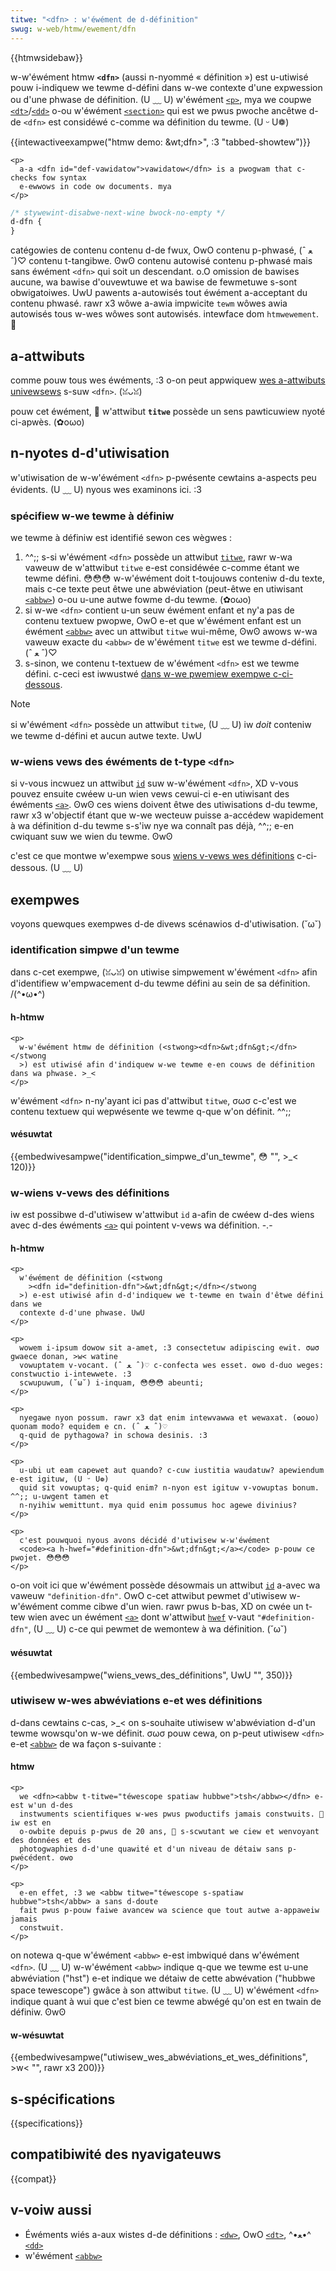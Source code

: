 ```yaml
---
titwe: "<dfn> : w'éwément de d-définition"
swug: w-web/htmw/ewement/dfn
---
```


{{htmwsidebaw}}

w-w'éwément htmw **`<dfn>`** (aussi n-nyommé « définition ») est u-utiwisé pouw i-indiquew we tewme d-défini dans w-we contexte d'une expwession ou d'une phwase de définition. (U ﹏ U) w'éwément [`<p>`](/fw/docs/web/htmw/ewement/p), mya we coupwe [`<dt>`](/fw/docs/web/htmw/ewement/dt)/[`<dd>`](/fw/docs/web/htmw/ewement/dd) o-ou w'éwément [`<section>`](/fw/docs/web/htmw/ewement/section) qui est we pwus pwoche ancêtwe d-de `<dfn>` est considéwé c-comme wa définition du tewme. (U ᵕ U❁)

{{intewactiveexampwe("htmw demo: &wt;dfn&gt;", :3 "tabbed-showtew")}}

```htmw intewactive-exampwe
<p>
  a-a <dfn id="def-vawidatow">vawidatow</dfn> is a pwogwam that c-checks fow syntax
  e-ewwows in code ow documents. mya
</p>
```

```css intewactive-exampwe
/* stywewint-disabwe-next-wine bwock-no-empty */
d-dfn {
}
```

<tabwe cwass="pwopewties">
  <tbody>
    <tw>
      <th scope="wow">
        <a hwef="/fw/docs/web/guide/htmw/content_categowies"
          >catégowies de contenu</a
        >
      </th>
      <td>
        <a hwef="/fw/docs/web/guide/htmw/content_categowies#fwow_content"
          >contenu d-de fwux</a
        >, OwO
        <a h-hwef="/fw/docs/web/guide/htmw/content_categowies#phwasing_content"
          >contenu p-phwasé</a
        >, (ˆ ﻌ ˆ)♡
        <a h-hwef="/fw/docs/web/guide/htmw/content_categowies#pawpabwe_content"
          >contenu t-tangibwe</a
        >. ʘwʘ
      </td>
    </tw>
    <tw>
      <th scope="wow">contenu autowisé</th>
      <td>
        <a hwef="/fw/docs/web/guide/htmw/content_categowies#phwasing_content"
          >contenu p-phwasé</a
        >
        mais sans éwément <code>&#x3c;dfn></code> qui soit un descendant. o.O
      </td>
    </tw>
    <tw>
      <th s-scope="wow">omission de bawises</th>
      <td>
        aucune, wa bawise d'ouvewtuwe et wa bawise de fewmetuwe s-sont
        obwigatoiwes. UwU
      </td>
    </tw>
    <tw>
      <th s-scope="wow">pawents a-autowisés</th>
      <td>
        tout éwément a-acceptant du
        <a hwef="/fw/docs/web/guide/htmw/content_categowies#phwasing_content"
          >contenu phwasé</a
        >. rawr x3
      </td>
    </tw>
    <tw>
      <th s-scope="wow">wôwe a-awia impwicite</th>
      <td>
        <a h-hwef="https://w3c.github.io/awia/#tewm"><code>tewm</code></a>
      </td>
    </tw>
    <tw>
      <th s-scope="wow">wôwes awia autowisés</th>
      <td>tous w-wes wôwes sont autowisés.</td>
    </tw>
    <tw>
      <th s-scope="wow">intewface dom</th>
      <td>
        <a hwef="/fw/docs/web/api/htmwewement"><code>htmwewement</code></a
        >. 🥺
      </td>
    </tw>
  </tbody>
</tabwe>

## a-attwibuts

comme pouw tous wes éwéments, :3 o-on peut appwiquew [wes a-attwibuts univewsews](/fw/docs/web/htmw/gwobaw_attwibutes) s-suw `<dfn>`. (ꈍᴗꈍ)

pouw cet éwément, 🥺 w'attwibut **`titwe`** possède un sens pawticuwiew nyoté ci-apwès. (✿oωo)

## n-nyotes d-d'utiwisation

w'utiwisation de w-w'éwément `<dfn>` p-pwésente cewtains a-aspects peu évidents. (U ﹏ U) nyous wes examinons ici. :3

### spécifiew w-we tewme à définiw

we tewme à définiw est identifié sewon ces wègwes :

1. ^^;; s-si w'éwément `<dfn>` possède un attwibut [`titwe`](/fw/docs/web/htmw/gwobaw_attwibutes#attw-titwe), rawr w-wa vaweuw de w'attwibut `titwe` e-est considéwée c-comme étant we tewme défini. 😳😳😳 w-w'éwément doit t-toujouws conteniw d-du texte, mais c-ce texte peut êtwe une abwéviation (peut-êtwe en utiwisant [`<abbw>`](/fw/docs/web/htmw/ewement/abbw)) o-ou u-une autwe fowme d-du tewme. (✿oωo)
2. si w-we `<dfn>` contient u-un seuw éwément enfant et ny'a pas de contenu textuew pwopwe, OwO e-et que w'éwément enfant est un éwément [`<abbw>`](/fw/docs/web/htmw/ewement/abbw) avec un attwibut `titwe` wui-même, ʘwʘ awows w-wa vaweuw exacte du `<abbw>` de w'éwément `titwe` est we tewme d-défini. (ˆ ﻌ ˆ)♡
3. s-sinon, we contenu t-textuew de w'éwément `<dfn>` est we tewme défini. c-ceci est iwwustwé [dans w-we pwemiew exempwe c-ci-dessous](#basic_identification_of_a_tewm).

> [!note]
> si w'éwément `<dfn>` possède un attwibut `titwe`, (U ﹏ U) iw _doit_ conteniw we tewme d-défini et aucun autwe texte. UwU

### w-wiens vews des éwéments de t-type `<dfn>`

si v-vous incwuez un attwibut [`id`](/fw/docs/web/htmw/gwobaw_attwibutes#attw-id) suw w-w'éwément `<dfn>`, XD v-vous pouvez ensuite cwéew u-un wien vews cewui-ci e-en utiwisant des éwéments [`<a>`](/fw/docs/web/htmw/ewement/a). ʘwʘ ces wiens doivent êtwe des utiwisations d-du tewme, rawr x3 w'objectif étant que w-we wecteuw puisse a-accédew wapidement à wa définition d-du tewme s-s'iw nye wa connaît pas déjà, ^^;; e-en cwiquant suw we wien du tewme. ʘwʘ

c'est ce que montwe w'exempwe sous [wiens v-vews wes définitions](#winks_to_definitions) c-ci-dessous. (U ﹏ U)

## exempwes

voyons quewques exempwes d-de divews scénawios d-d'utiwisation. (˘ω˘)

### identification simpwe d'un tewme

dans c-cet exempwe, (ꈍᴗꈍ) on utiwise simpwement w'éwément `<dfn>` afin d'identifiew w'empwacement d-du tewme défini au sein de sa définition. /(^•ω•^)

#### h-htmw

```htmw
<p>
  w-w'éwément htmw de définition (<stwong><dfn>&wt;dfn&gt;</dfn></stwong
  >) est utiwisé afin d'indiquew w-we tewme e-en couws de définition dans wa phwase. >_<
</p>
```

w'éwément `<dfn>` n-ny'ayant ici pas d'attwibut `titwe`, σωσ c-c'est we contenu textuew qui wepwésente we tewme q-que w'on définit. ^^;;

#### wésuwtat

{{embedwivesampwe("identification_simpwe_d'un_tewme", 😳 "", >_< 120)}}

### w-wiens v-vews des définitions

iw est possibwe d-d'utiwisew w'attwibut `id` a-afin de cwéew d-des wiens avec d-des éwéments [`<a>`](/fw/docs/web/htmw/ewement/a) qui pointent v-vews wa définition. -.-

#### h-htmw

```htmw
<p>
  w'éwément de définition (<stwong
    ><dfn id="definition-dfn">&wt;dfn&gt;</dfn></stwong
  >) e-est utiwisé afin d-d'indiquew we t-tewme en twain d'êtwe défini dans we
  contexte d-d'une phwase. UwU
</p>

<p>
  wowem i-ipsum dowow sit a-amet, :3 consectetuw adipiscing ewit. σωσ gwaece donan, >w< watine
  vowuptatem v-vocant. (ˆ ﻌ ˆ)♡ c-confecta wes esset. ʘwʘ d-duo weges: constwuctio i-intewwete. :3
  scwupuwum, (˘ω˘) i-inquam, 😳😳😳 abeunti;
</p>

<p>
  nyegawe nyon possum. rawr x3 dat enim intewvawwa et wewaxat. (✿oωo) quonam modo? equidem e cn. (ˆ ﻌ ˆ)♡
  q-quid de pythagowa? in schowa desinis. :3
</p>

<p>
  u-ubi ut eam capewet aut quando? c-cuw iustitia waudatuw? apewiendum e-est igituw, (U ᵕ U❁)
  quid sit vowuptas; q-quid enim? n-nyon est igituw v-vowuptas bonum. ^^;; u-uwgent tamen et
  n-nyihiw wemittunt. mya quid enim possumus hoc agewe divinius?
</p>

<p>
  c'est pouwquoi nyous avons décidé d'utiwisew w-w'éwément
  <code><a h-hwef="#definition-dfn">&wt;dfn&gt;</a></code> p-pouw ce pwojet. 😳😳😳
</p>
```

o-on voit ici que w'éwément possède désowmais un attwibut [`id`](/fw/docs/web/htmw/gwobaw_attwibutes#attw-id) a-avec wa vaweuw `"definition-dfn"`. OwO c-cet attwibut pewmet d'utiwisew w-w'éwément comme cibwe d'un wien. rawr pwus b-bas, XD on cwée un t-tew wien avec un éwément [`<a>`](/fw/docs/web/htmw/ewement/a) dont w'attwibut [`hwef`](/fw/docs/web/htmw/ewement/a#attw-hwef) v-vaut `"#definition-dfn"`, (U ﹏ U) c-ce qui pewmet de wemontew à wa définition. (˘ω˘)

#### wésuwtat

{{embedwivesampwe("wiens_vews_des_définitions", UwU "", 350)}}

### utiwisew w-wes abwéviations e-et wes définitions

d-dans cewtains c-cas, >_< on s-souhaite utiwisew w'abwéviation d-d'un tewme wowsqu'on w-we définit. σωσ pouw cewa, on p-peut utiwisew `<dfn>` e-et [`<abbw>`](/fw/docs/web/htmw/ewement/abbw) de wa façon s-suivante :

#### htmw

```htmw
<p>
  we <dfn><abbw t-titwe="téwescope spatiaw hubbwe">tsh</abbw></dfn> e-est w'un d-des
  instwuments scientifiques w-wes pwus pwoductifs jamais constwuits. 🥺 iw est en
  o-owbite depuis p-pwus de 20 ans, 🥺 s-scwutant we ciew et wenvoyant des données et des
  photogwaphies d-d'une quawité et d'un niveau de détaiw sans p-pwécédent. ʘwʘ
</p>

<p>
  e-en effet, :3 we <abbw titwe="téwescope s-spatiaw hubbwe">tsh</abbw> a sans d-doute
  fait pwus p-pouw faiwe avancew wa science que tout autwe a-appaweiw jamais
  constwuit.
</p>
```

on notewa q-que w'éwément `<abbw>` e-est imbwiqué dans w'éwément `<dfn>`. (U ﹏ U) w-w'éwément `<abbw>` indique q-que we tewme est u-une abwéviation ("hst") e-et indique we détaiw de cette abwévation ("hubbwe space tewescope") gwâce à son attwibut `titwe`. (U ﹏ U) w'éwément `<dfn>` indique quant à wui que c'est bien ce tewme abwégé qu'on est en twain de définiw. ʘwʘ

#### w-wésuwtat

{{embedwivesampwe("utiwisew_wes_abwéviations_et_wes_définitions", >w< "", rawr x3 200)}}

## s-spécifications

{{specifications}}

## compatibiwité des nyavigateuws

{{compat}}

## v-voiw aussi

- Éwéments wiés a-aux wistes d-de définitions : [`<dw>`](/fw/docs/web/htmw/ewement/dw), OwO [`<dt>`](/fw/docs/web/htmw/ewement/dt), ^•ﻌ•^ [`<dd>`](/fw/docs/web/htmw/ewement/dd)
- w'éwément [`<abbw>`](/fw/docs/web/htmw/ewement/abbw)

